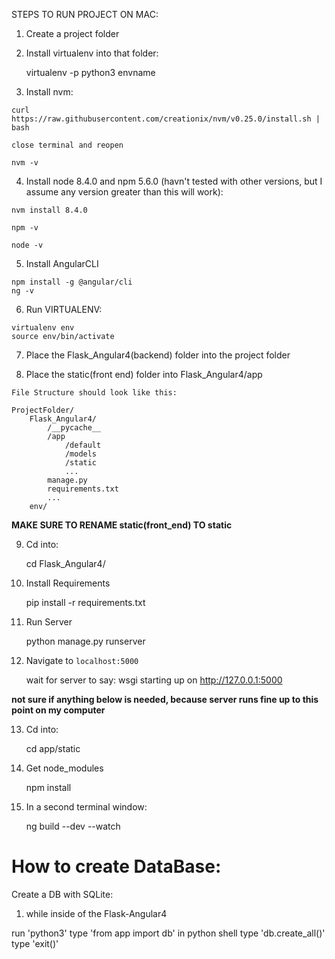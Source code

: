STEPS TO RUN PROJECT ON MAC:
1. Create a project folder

2. Install virtualenv into that folder:

    virtualenv -p python3 envname

3. Install nvm:
```
curl https://raw.githubusercontent.com/creationix/nvm/v0.25.0/install.sh | bash

close terminal and reopen

nvm -v
```

4. Install node 8.4.0 and npm 5.6.0 (havn't tested with other versions, but I assume any version greater than this will work):
```
nvm install 8.4.0

npm -v

node -v
```

5. Install AngularCLI
```
npm install -g @angular/cli
ng -v
```

6. Run VIRTUALENV:
```
virtualenv env
source env/bin/activate
```

7. Place the Flask_Angular4(backend) folder into the project folder

8. Place the static(front end) folder into Flask_Angular4/app
```
File Structure should look like this:

ProjectFolder/
	Flask_Angular4/
		/__pycache__
		/app
			/default
			/models
			/static
			...
		manage.py
		requirements.txt
		...
	env/

```

**MAKE SURE TO RENAME static(front_end) TO static**

9. Cd into:

    cd Flask_Angular4/

10. Install Requirements

    pip install -r requirements.txt

11. Run Server

    python manage.py runserver

12. Navigate to `localhost:5000`
    
    wait for server to say: wsgi starting up on http://127.0.0.1:5000

**not sure if anything below is needed, because server runs fine up to this point on my computer**

13. Cd into:

    cd app/static

14. Get node_modules
    
    npm install

15. In a second terminal window:

    ng build --dev --watch

# How to create DataBase:
Create a DB with SQLite:
1. while inside of the Flask-Angular4

run 'python3'
type 'from app import db' in python shell
type 'db.create_all()'
type 'exit()'
